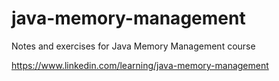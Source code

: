 # java-memory-management
Notes and exercises for Java Memory Management course  

https://www.linkedin.com/learning/java-memory-management
